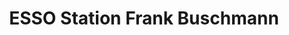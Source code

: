 ---
title: "ESSO Station Frank Buschmann"
url: /varel/esso-station-frank-buschmann/
shop: Lebensmittel
---